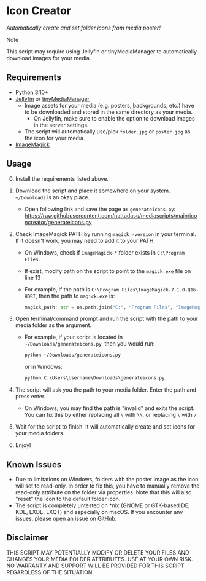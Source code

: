 # Icon Creator

*Automatically create and set folder icons from media poster!*

> [!NOTE]
>
> This script may require using Jellyfin or tinyMediaManager to automatically
> download images for your media.

## Requirements

* Python 3.10+
* [Jellyfin](https://jellyfin.org/) or [tinyMediaManager](https://www.tinymediamanager.org/)
  * Image assets for your media (e.g. posters, backgrounds, etc.) have to be
    downloaded and stored in the same directory as your media.
    * On Jellyfin, make sure to enable the option to download images in the
      server settings.
  * The script will automatically use/pick `folder.jpg` or `poster.jpg` as the
    icon for your media.
* [ImageMagick](https://imagemagick.org/index.php)

## Usage

0. Install the requirements listed above.
1. Download the script and place it somewhere on your system. `~/Downloads` is
   an okay place.
   * Open following link and save the page as `generateicons.py`:
     https://raw.githubusercontent.com/nattadasu/mediascripts/main/iconcreator/generateicons.py
2. Check ImageMagick PATH by running `magick -version` in your terminal. If it
   doesn't work, you may need to add it to your PATH.
   * On Windows, check if `ImageMagick-*` folder exists in `C:\Program Files`.
   * If exist, modify path on the script to point to the `magick.exe` file on
     line 13
   * For example, if the path is `C:\Program Files\ImageMagick-7.1.0-Q16-HDRI`,
     then the path to `magick.exe` is:

     ```py
     magick_path: str = os.path.join("C:", "Program Files", "ImageMagick-7.1.0-Q16-HDRI", "magick.exe")
     ```

3. Open terminal/command prompt and run the script with the path to your media
   folder as the argument.
   * For example, if your script is located in `~/Downloads/generateicons.py`,
     then you would run:

     ```sh
     python ~/Downloads/generateicons.py
     ```

     or in Windows:

     ```bat
     python C:\Users\Username\Downloads\generateicons.py
     ```

4. The script will ask you the path to your media folder. Enter the path and
   press enter.
   * On Windows, you may find the path is "invalid" and exits the script. You
     can fix this by either replacing all `\` with `\\`, or replacing `\` with
     `/`
5. Wait for the script to finish. It will automatically create and set icons for
   your media folders.
6. Enjoy!

## Known Issues

* Due to limitations on Windows, folders with the poster image as the icon will
  set to read-only. In order to fix this, you have to manually remove the
  read-only attribute on the folder via properties. Note that this will also
  "reset" the icon to the default folder icon.
* The script is completely untested on *nix (GNOME or GTK-based DE, KDE, LXDE,
  LXQT) and especially on macOS. If you encounter any issues, please open an
  issue on GitHub.

## Disclaimer

THIS SCRIPT MAY POTENTIALLY MODIFY OR DELETE YOUR FILES AND CHANGES YOUR MEDIA
FOLDER ATTRIBUTES. USE AT YOUR OWN RISK. NO WARRANTY AND SUPPORT WILL BE
PROVIDED FOR THIS SCRIPT REGARDLESS OF THE SITUATION.
